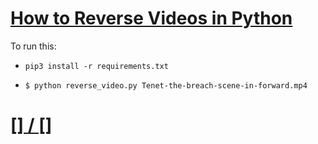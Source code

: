 # [How to Reverse Videos in Python](https://www.thepythoncode.com/article/reverse-video-in-python)
To run this:
- `pip3 install -r requirements.txt`
- 
    ```
    $ python reverse_video.py Tenet-the-breach-scene-in-forward.mp4
    ```
##
# [[] / []]()